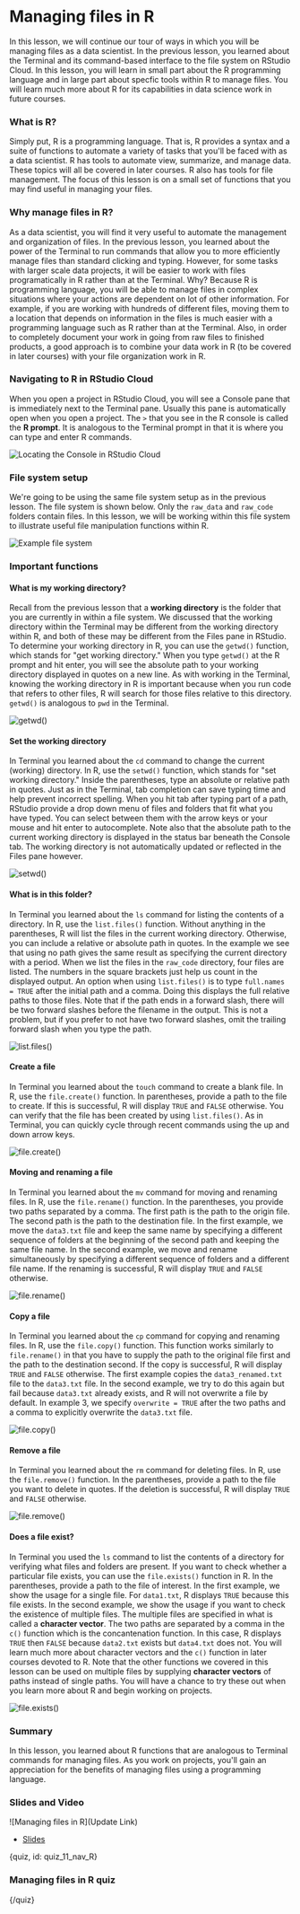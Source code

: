 # Managing files in R

In this lesson, we will continue our tour of ways in which you will be managing files as a data scientist. In the previous lesson, you learned about the Terminal and its command-based interface to the file system on RStudio Cloud. In this lesson, you will learn in small part about the R programming language and in large part about specfic tools within R to manage files. You will learn much more about R for its capabilities in data science work in future courses.

### What is R?

Simply put, R is a programming language. That is, R provides a syntax and a suite of functions to automate a variety of tasks that you'll be faced with as a data scientist. R has tools to automate view, summarize, and manage data. These topics will all be covered in later courses. R also has tools for file management. The focus of this lesson is on a small set of functions that you may find useful in managing your files.

### Why manage files in R?

As a data scientist, you will find it very useful to automate the management and organization of files. In the previous lesson, you learned about the power of the Terminal to run commands that allow you to more efficiently manage files than standard clicking and typing. However, for some tasks with larger scale data projects, it will be easier to work with files programatically in R rather than at the Terminal. Why? Because R is programming language, you will be able to manage files in complex situations where your actions are dependent on lot of other information. For example, if you are working with hundreds of different files, moving them to a location that depends on information in the files is much easier with a programming language such as R rather than at the Terminal. Also, in order to completely document your work in going from raw files to finished products, a good approach is to combine your data work in R (to be covered in later courses) with your file organization work in R.

### Navigating to R in RStudio Cloud

When you open a project in RStudio Cloud, you will see a Console pane that is immediately next to the Terminal pane. Usually this pane is automatically open when you open a project. The `>` that you see in the R console is called the **R prompt**. It is analogous to the Terminal prompt in that it is where you can type and enter R commands.

![Locating the Console in RStudio Cloud](images/11_fileorganization_nav_R/11_fileorganization_nav_R-3.png)

### File system setup

We're going to be using the same file system setup as in the previous lesson. The file system is shown below. Only the `raw_data` and `raw_code` folders contain files. In this lesson, we will be working within this file system to illustrate useful file manipulation functions within R.

![Example file system](images/11_fileorganization_nav_R/11_fileorganization_nav_R-4.png)

### Important functions

#### What is my working directory?

Recall from the previous lesson that a **working directory** is the folder that you are currently in within a file system. We discussed that the working directory within the Terminal may be different from the working directory within R, and both of these may be different from the Files pane in RStudio. To determine your working directory in R, you can use the `getwd()` function, which stands for "get working directory." When you type `getwd()` at the R prompt and hit enter, you will see the absolute path to your working directory displayed in quotes on a new line. As with working in the Terminal, knowing the working directory in R is important because when you run code that refers to other files, R will search for those files relative to this directory. `getwd()` is analogous to `pwd` in the Terminal.

![getwd()](images/11_fileorganization_nav_R/11_fileorganization_nav_R-6.png)

#### Set the working directory

In Terminal you learned about the `cd` command to change the current (working) directory. In R, use the `setwd()` function, which stands for "set working directory." Inside the parentheses, type an absolute or relative path in quotes. Just as in the Terminal, tab completion can save typing time and help prevent incorrect spelling. When you hit tab after typing part of a path, RStudio provide a drop down menu of files and folders that fit what you have typed. You can select between them with the arrow keys or your mouse and hit enter to autocomplete. Note also that the absolute path to the current working directory is displayed in the status bar beneath the Console tab. The working directory is not automatically updated or reflected in the Files pane however.

![setwd()](images/11_fileorganization_nav_R/11_fileorganization_nav_R-7.png)

#### What is in this folder?

In Terminal you learned about the `ls` command for listing the contents of a directory. In R, use the `list.files()` function. Without anything in the parentheses, R will list the files in the current working directory. Otherwise, you can include a relative or absolute path in quotes. In the example we see that using no path gives the same result as specifying the current directory with a period. When we list the files in the `raw_code` directory, four files are listed. The numbers in the square brackets just help us count in the displayed output. An option when using `list.files()` is to type `full.names = TRUE` after the initial path and a comma. Doing this displays the full relative paths to those files. Note that if the path ends in a forward slash, there will be two forward slashes before the filename in the output. This is not a problem, but if you prefer to not have two forward slashes, omit the trailing forward slash when you type the path.

![list.files()](images/11_fileorganization_nav_R/11_fileorganization_nav_R-8.png)

#### Create a file

In Terminal you learned about the `touch` command to create a blank file. In R, use the `file.create()` function. In parentheses, provide a path to the file to create. If this is successful, R will display `TRUE` and `FALSE` otherwise. You can verify that the file has been created by using `list.files()`. As in Terminal, you can quickly cycle through recent commands using the up and down arrow keys.

![file.create()](images/11_fileorganization_nav_R/11_fileorganization_nav_R-9.png)

#### Moving and renaming a file

In Terminal you learned about the `mv` command for moving and renaming files. In R, use the `file.rename()` function. In the parentheses, you provide two paths separated by a comma. The first path is the path to the origin file. The second path is the path to the destination file. In the first example, we move the `data3.txt` file and keep the same name by specifying a different sequence of folders at the beginning of the second path and keeping the same file name. In the second example, we move and rename simultaneously by specifying a different sequence of folders and a different file name. If the renaming is successful, R will display `TRUE` and `FALSE` otherwise.

![file.rename()](images/11_fileorganization_nav_R/11_fileorganization_nav_R-10.png)

#### Copy a file

In Terminal you learned about the `cp` command for copying and renaming files. In R, use the `file.copy()` function. This function works similarly to `file.rename()` in that you have to supply the path to the original file first and the path to the destination second. If the copy is successful, R will display `TRUE` and `FALSE` otherwise. The first example copies the `data3_renamed.txt` file to the `data3.txt` file. In the second example, we try to do this again but fail because `data3.txt` already exists, and R will not overwrite a file by default. In example 3, we specify `overwrite = TRUE` after the two paths and a comma to explicitly overwrite the `data3.txt` file.

![file.copy()](images/11_fileorganization_nav_R/11_fileorganization_nav_R-11.png)

#### Remove a file

In Terminal you learned about the `rm` command for deleting files. In R, use the `file.remove()` function. In the parentheses, provide a path to the file you want to delete in quotes. If the deletion is successful, R will display `TRUE` and `FALSE` otherwise.

![file.remove()](images/11_fileorganization_nav_R/11_fileorganization_nav_R-12.png)

#### Does a file exist?

In Terminal you used the `ls` command to list the contents of a directory for verifying what files and folders are present. If you want to check whether a particular file exists, you can use the `file.exists()` function in R. In the parentheses, provide a path to the file of interest. In the first example, we show the usage for a single file. For `data1.txt`, R displays `TRUE` because this file exists. In the second example, we show the usage if you want to check the existence of multiple files. The multiple files are specified in what is called a **character vector**. The two paths are separated by a comma in the `c()` function which is the concantenation function. In this case, R displays `TRUE` then `FALSE` because `data2.txt` exists but `data4.txt` does not. You will learn much more about character vectors and the `c()` function in later courses devoted to R. Note that the other functions we covered in this lesson can be used on multiple files by supplying **character vectors** of paths instead of single paths. You will have a chance to try these out when you learn more about R and begin working on projects.

![file.exists()](images/11_fileorganization_nav_R/11_fileorganization_nav_R-13.png)

### Summary

In this lesson, you learned about R functions that are analogous to Terminal commands for managing files. As you work on projects, you'll gain an appreciation for the benefits of managing files using a programming language.

### Slides and Video

![Managing files in R](Update Link)

* [Slides](https://docs.google.com/presentation/d/1T_KaKPNffgoHSOqM65c_E5AI93KK2BYRBhJNXjOxRmc/edit?usp=sharing)


{quiz, id: quiz_11_nav_R}

### Managing files in R quiz


{/quiz}
